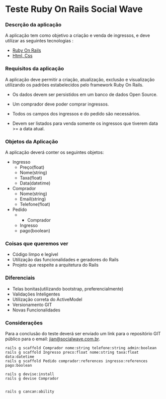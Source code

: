 # Teste Ruby On Rails Social Wave

### Descrção da aplicação
A aplicação tem como objetivo a criação e venda de ingressos, e deve utilizar as seguintes tecnologias :
* [Ruby On Rails](http://api.rubyonrails.org/)
* [Html, Css](https://www.w3schools.com/)

### Requisitos da aplicação
A aplicação deve permitir a criação, atualização, exclusão e visualização utilizando os padrões
estabelecidos pelo framework Ruby On Rails.

* Os dados devem ser persistidos em um banco de dados Open Source.

* Um comprador deve poder comprar ingressos.

* Todos os campos dos ingressos e do pedido são necessários.

* Devem ser listados para venda somente os ingressos que tiverem data >= a data atual.

### Objetos da Aplicação

A aplicação deverá conter os seguintes objetos:
* Ingresso
  * Preço(float)
  * Nome(string)
  * Taxa(float)
  * Data(datetime)
* Comprador
  * Nome(string)
  * Email(string)
  * Telefone(float)
* Pedido
  * * Comprador
  * Ingresso
  * pago(boolean)

### Coisas que queremos ver

* Código limpo e legível
* Utilização das funcionalidades e geradores do Rails
* Projeto que respeite a arquitetura do Rails

### Diferenciais

* Telas bonitas(utilizando bootstrap, preferencialmente)
* Validações Inteligentes
* Utilização correta do ActiveModel
* Versionamento GIT
* Novas Funcionalidades

### Considerações
Para a conclusão do teste deverá ser enviado um link para o repositório GIT público para o email: jian@socialwave.com.br.


```
rails g scaffold Comprador nome:string telefone:string admin:boolean
rails g scaffold Ingresso preco:float nome:string taxa:float data:datetime
rails g scaffold Pedido comprador:references ingresso:references pago:boolean

rails g devise:install
rails g devise Comprador


rails g cancan:ability
```
